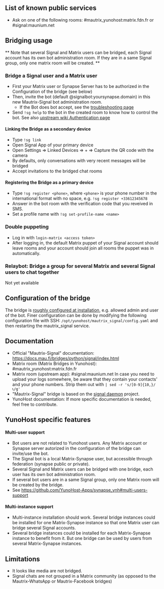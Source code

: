 ## List of known public services

* Ask on one of the following rooms: #mautrix_yunohost:matrix.fdn.fr or #signal:maunium.net

## Bridging usage
** Note that several Signal and Matrix users can be bridged, each Signal account has its own bot administration room. If they are in a same Signal group, only one matrix room will be created. **

### Bridge a Signal user and a Matrix user
* First your Matrix user or Synapse Server has to be authorized in the Configuration of the bridge (see below)
* Then, invite the bot (default @signalbot:yoursynapse.domain) in this new Mautrix-Signal bot administration room.
  * If the Bot does bot accept, see the [troubleshooting page](https://docs.mau.fi/bridges/general/troubleshooting.html)
* Send ``!sg help`` to the bot in the created room to know how to control the bot.
See also [upstream wiki Authentication page](https://docs.mau.fi/bridges/python/signal/authentication.html)

#### Linking the Bridge as a secondary device
* Type ``!sg link``
* Open Signal App of your primary device
* Open Settings => Linked Devices => + => Capture the QR code with the camera
* By defaults, only conversations with very recent messages will be bridged
* Accept invitations to the bridged chat rooms

#### Registering the Bridge as a primary device
* Type ``!sg register <phone>``, where ``<phone>`` is your phone number in the international format with no space, e.g. ``!sg register +33612345678``
* Answer in the bot room with the verification code that you reveived in SMS.
* Set a profile name with ``!sg set-profile-name <name>``

### Double puppeting
* Log in with ``login-matrix <access token>``
* After logging in, the default Matrix puppet of your Signal account should leave rooms and your account should join all rooms the puppet was in automatically.


### Relaybot: Bridge a group for several Matrix and several Signal users to chat together
Not yet available

## Configuration of the bridge

The bridge is [roughly configured at installation](https://github.com/YunoHost-Apps/mautrix_signal_ynh/blob/master/conf/config.yaml), e.g. allowed admin and user of the bot. Finer configuration can be done by modifying the
following configuration file with SSH: 
```/opt/yunohost/mautrix_signal/config.yaml```
and then restarting the mautrix_signal service.

## Documentation

 * Official "Mautrix-Signal" documentation: https://docs.mau.fi/bridges/python/signal/index.html
 * Matrix room (Matrix Bridges in Yunohost): #mautrix_yunohost:matrix.fdn.fr
 * Matrix room (upstream app): #signal:maunium.net
In case you need to upload your logs somewhere, be aware that they contain your contacts' and your phone numbers. Strip them out with 
``| sed -r 's/[0-9]{10,}/📞/g' ``
 * "Mautrix-Signal" bridge is based on the [signal daemon](https://gitlab.com/signald/signald) project.
 * YunoHost documentation: If more specific documentation is needed, feel free to contribute.

## YunoHost specific features

#### Multi-user support

* Bot users are not related to Yunohost users. Any Matrix account or Synapse server autorized in the configuration of the bridge can invite/use the bot. 
* The Signal bot is a local Matrix-Synapse user, but accessible through federation (synapse public or private).
* Several Signal and Matrix users can be bridged with one bridge, each user has its own bot administration room. 
* If several bot users are in a same Signal group, only one Matrix room will be created by the bridge.
* See https://github.com/YunoHost-Apps/synapse_ynh#multi-users-support

#### Multi-instance support

* Multi-instance installation should work. Several bridge instances could be installed for one Matrix-Synapse instance so that one Matrix user can bridge several Signal accounts. 
* Several bridge instances could be installed for each Matrix-Synapse instance to benefit from it. But one bridge can be used by users from several Matrix-Synapse instances.

## Limitations

* It looks like media are not bridged. 
* Signal chats are not grouped in a Matrix community (as opposed to the Mautrix-WhatsApp or Mautrix-Facebook bridges)